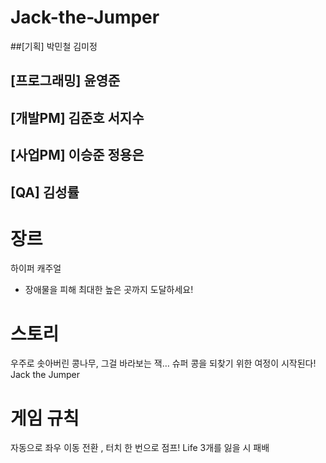 # Jack-the-Jumper

##[기획] 박민철 김미정
## [프로그래밍] 윤영준
## [개발PM] 김준호 서지수
## [사업PM] 이승준 정용은
## [QA] 김성률


# 장르
<bold>하이퍼 캐주얼</bold>
- 장애물을 피해 최대한 높은 곳까지 도달하세요! 

# 스토리
우주로 솟아버린 콩나무, 그걸 바라보는 잭… 슈퍼 콩을 되찾기 위한 여정이 시작된다!
Jack the Jumper

# 게임 규칙
자동으로 좌우 이동 전환 , 터치 한 번으로 점프!
Life 3개를 잃을 시 패배
